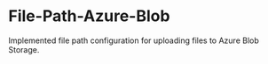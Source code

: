 # File-Path-Azure-Blob
Implemented file path configuration for uploading files to Azure Blob Storage.
